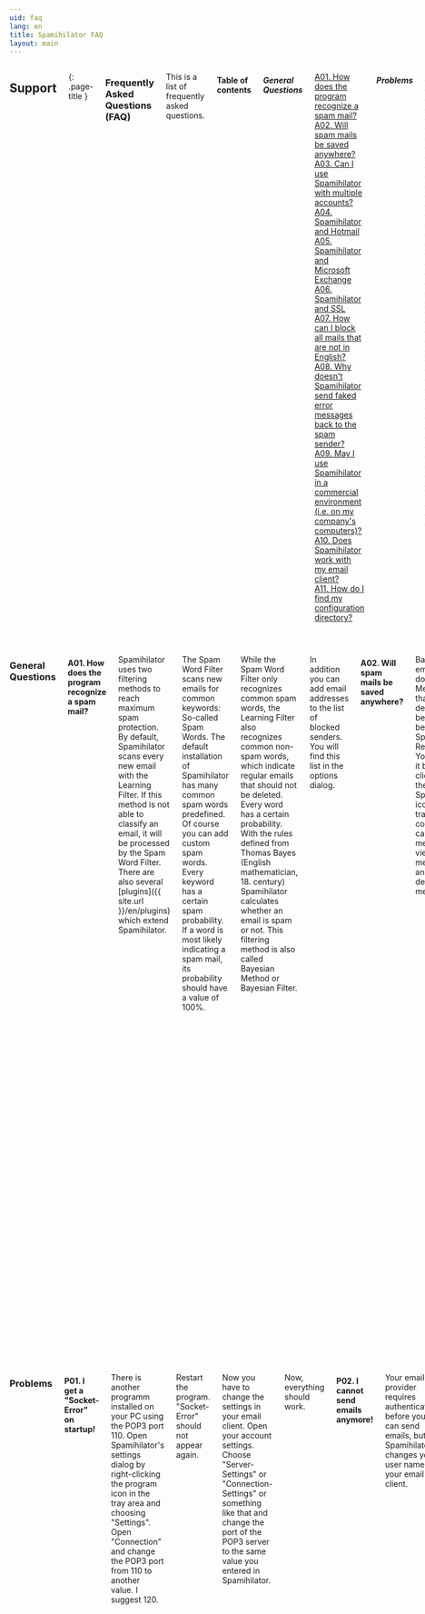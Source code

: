 ```yaml
---
uid: faq
lang: en
title: Spamihilator FAQ
layout: main
---
```


<div class="row">
<div class="twelve columns" markdown="1">

## Support
{: .page-title }

### Frequently Asked Questions (FAQ)

This is a list of frequently asked questions.

#### Table of contents

##### General Questions

[A01. How does the program recognize a spam mail?](#a01)  
[A02. Will spam mails be saved anywhere?](#a02)  
[A03. Can I use Spamihilator with multiple accounts?](#a03)  
[A04. Spamihilator and Hotmail](#a04)  
[A05. Spamihilator and Microsoft Exchange](#a05)  
[A06. Spamihilator and SSL](#a06)  
[A07. How can I block all mails that are not in English?](#a07)  
[A08. Why doesn't Spamihilator send faked error messages back to the spam sender?](#a08)  
[A09. May I use Spamihilator in a commercial environment (i.e. on my company's computers)?](#a09)  
[A10. Does Spamihilator work with my email client?](#a10)  
[A11. How do I find my configuration directory?](#a11)  

##### Problems

[P01. I get a "Socket-Error" on startup!](#p01)  
[P02. I cannot send emails anymore!](#p02)  
[P03. I cannot receive emails anymore!](#p03)  
[P04. Spamihilator doesn’t recognize any spam mail](#p04)  
[P05. I accidentally added an email address to the list of blocked senders. How can I remove it from there?](#p05)  
[P06. I accidentally emptied the Recycle Bin. How can I get a certain message back?](#p06)  
[P07. I accidentally deleted a mail from the Training Area. How can I get it back?](#p07)  

</div>
</div>

<div class="row">
<div class="twelve columns">
<hr>
</div>
</div>

<div class="row">
<div class="twelve columns" markdown="1">

### General Questions

#### <a id="a01"></a>A01. How does the program recognize a spam mail?

Spamihilator uses two filtering methods to reach maximum spam protection. By default,
Spamihilator scans every new email with the Learning Filter. If this method is not
able to classify an email, it will be processed by the Spam Word Filter.
There are also several [plugins]({{ site.url }}/en/plugins) which extend Spamihilator.

The Spam Word Filter scans new emails for common keywords: So-called Spam Words.
The default installation of Spamihilator has many common spam words predefined. Of
course you can add custom spam words. Every keyword has a certain spam probability.
If a word is most likely indicating a spam mail, its probability should have a value of 100%.

While the Spam Word Filter only recognizes common spam words, the Learning Filter
also recognizes common non-spam words, which indicate regular emails that should
not be deleted. Every word has a certain probability. With the rules defined from
Thomas Bayes (English mathematician, 18. century) Spamihilator calculates whether an
email is spam or not. This filtering method is also called Bayesian Method or Bayesian Filter.

In addition you can add email addresses to the list of blocked senders. You will
find this list in the options dialog.

#### <a id="a02"></a>A02. Will spam mails be saved anywhere?

Basically all emails will be downloaded. Messages, that are declared to
be spam, will be saved in Spamihilator's Recycle Bin. You can open it by
right-clicking on the Spamihilator icon in your tray. Of course you
can undelete messages, view messages and finally delete messages.

Spamihilator takes care of the recycle bin's content size. Old messages will be
deleted automatically.

#### <a id="a03"></a>A03. Can I use Spamihilator with multiple accounts?

Yes. The Setup Wizard automatically configures all accounts. Click on
"Start/Programs/Spamihilator/Setup-Wizard" to set up each account.

If the Setup Wizard doesn't find one of your accounts you will have to
configure it manually. Please read the help files:  
<http://wiki.spamihilator.com/doku.php?id=en:configclient>

#### <a id="a04"></a>A04. Spamihilator and Hotmail

Spamihilator only supports POP3 and IMAP at this moment. Unfortunately,
Hotmail doesn't work with these protocols.

#### <a id="a05"></a>A05. Spamihilator and Microsoft Exchange

Spamihilator only supports POP3 and IMAP at this moment. You have to configure your
Microsoft Exchange-Server to use one of these protocols.

#### <a id="a06"></a>A06. Spamihilator and SSL

Spamihilator support secure connections over TLS/SSL. Enable the option "Automatically use SSL/TLS
if available" in Spamihilator's settings window ("Connections/SSL/TLS"). The program will
automatically try to establish a secure connection. If this does not work, Spamihilator will
use an unencrypted connection.

Older versions of Spamihilator (before 0.9.8) do not support SSL. Please disable
this feature in your mail client or [download]({{ site.url }}/en/download) the
latest program version.

#### <a id="a07"></a>A07. How can I block all mails which are not in English?

Use the Training Area frequently and mark all messages which are not English
as Spam and the other ones as Non-spam. Eventually the program will learn
to differentiate between English and other languages and so it will be able
to block all foreign mails.

#### <a id="a08"></a>A08. Why doesn’t Spamihilator send faked error messages back to the spam sender?

It seems to be a nice idea to send faked error messages back to the spam sender,
so that he might think the respective mail account does not exist or that his
own account will get jammed. Unfortunately this is considered counterproductive,
for the following reasons:

1. Most spam senders use their mail accounts only once, just to send a few spam mails.
   After that they delete these accounts. Sending faked error messages would produce
   further error messages which will be sent back to you.
2. Usually spam senders fake their email addresses or even use the ones of other
   Internet users. Hence, faked error messages could get into the mailboxes of innocent people!
3. You cannot thoroughly fake an error message. Spam senders could find out that the
   message is faked and, thus, that there is a real person behind your mail address.

#### <a id="a09"></a>A09. May I use Spamihilator in a commercial environment (i.e. on my company's computers)?

Spamihilator is Freeware and, thus, you can use it on your private computer or on
any computer at your company for free. You don’t have to pay anything. You can find
more information in the [Spamihilator License](#).

#### <a id="a10"></a>A10. Does Spamihilator work with my email client?

Basically, Spamihilator works with all email clients supporting POP3 or IMAP.
The Setup Wizard is able to configure the following programs automatically:
Outlook 2000/XP/2003/Express, Eudora, Mozilla Thunderbird, IncrediMail, Pegasus Mail, Phoenix Mail and Opera.

Grundsätzlich funktioniert Spamihilator mit jedem E-Mail-Programm, das POP3 oder IMAP verwendet.
Der Setup-Assistent von Spamihilator kann folgende Programme automatisch konfigurieren:
Outlook 2000/XP/2003/Express, Eudora, Mozilla Thunderbird, IncrediMail, Pegasus Mail, Phoenix Mail und Opera.

Other mail clients have to be configured manually. Please have a look at the
[online help]({{ site.url }}/de/help).

#### <a id="a11"></a>A11. How do I find my configuration directory?

The latest Spamihilator versions are multi-user compatible, that means settings (incl. Recycle Bin, Training Area etc.) will be saved in the users application data directory and not in the program folder. This ensures, changed settings can always be saved correctly, even though the user has no write-access to the program folder, just like under Windows Vista. But also Windows 2000 and XP protect the program folder if the user has a non-privileged account.

Important files in the configuration directory are for example: `spamihilator.ini`, `client.log`, `server.log`, `recyclebin.xml` and `training.xml`.

You can find this directory at one of the following places:

1.  If Spamihilator has been installed with the option "Separate settings per user account" (recommended, default method):
    Windows 2000/XP:  
    _C:\Documents and Settings\\**Username**\Application Data\Spamihilator_  
    Windows Vista:  
    _C:\Users\\**Username**\AppData\Roaming\Spamihilator_  
2.  If Spamihilator has been installed with the option "Shared settings for all users" (old method):  
    _C:\Program Files\Spamihilator_

</div>
</div>

<div class="row">
<div class="twelve columns">
<hr>
</div>
</div>

<div class="row">
<div class="twelve columns" markdown="1">

### Problems

#### <a id="p01"></a>P01. I get a "Socket-Error" on startup!

There is another programm installed on your PC using the POP3 port 110. Open
Spamihilator's settings dialog by right-clicking the program icon in the tray area
and choosing "Settings". Open "Connection" and change the POP3 port from 110 to
another value. I suggest 120.

Restart the program. "Socket-Error" should not appear again.

Now you have to change the settings in your email client. Open your account
settings. Choose "Server-Settings" or "Connection-Settings" or something like that
and change the port of the POP3 server to the same value you entered in Spamihilator.

Now, everything should work.

#### <a id="p02"></a>P02. I cannot send emails anymore!

Your email provider requires authentication before you can send emails, but
Spamihilator changes your user name in your email client.

In Outlook you can enable the authentication as follows:
Launch Outlook and open your account settings. Choose your email account from
the list and click on "Properties". Open the "Server" pane and enable the
option "Server-Authentication" (below). Click on the "Settings" button. Enter
your right user name and your right password. Close the dialog by clicking on OK.

In Eudora you cannot specify an extra username for outgoing connections. You have to
follow the advices of Qualcomm:  
<http://www.eudora.com/techsupport/kb/2107hq.html>

#### <a id="p03"></a>P03. I cannot receive emails anymore!

Please make sure, that the "Secure Password Authentication" is disabled in
the account settings of your email client, since Spamihilator doesn't support the
AUTH command yet.

Maybe you have a Firewall installed. Please make sure that it doesn't prevent
Spamihilator to fully access the Internet. The program should be able to act as a
local mail server, too.

On some systems the email client is not able to resolve the address of the local POP3
server "localhost". In this case, open the email client's account settings and change
the POP3 server from "localhost" to "127.0.0.1" (without quotation marks).

#### <a id="p04"></a>P04. Spamihilator doesn’t recognize any spam mail

Please make sure that your email client is configured properly. If you're downloading
messages and the yellow status window does not show up, you have to configure your email
client manually.

You can either use the Setup Wizard (Start/Programs/Spamihilator/Setup-Wizard) or
configure your client by hand. Therefore read the [help files](http://www.spamihilator.com/en/help/configclient).

Furthermore make sure, that the spam filters are not disabled. Open Spamihilator's
settings dialog and click on "Filter-Properties". Enable all filters (such as
the Learning Filter and the Spam Word Filter).

#### <a id="p05"></a>P05. I accidentally added an email address to the list of blocked senders. How can I remove it from there?

Right click Spamihilator's main icon in the tray area in the right bottom
corner of your screen. Choose "Settings" from the menu to open Spamihilator's
settings window. Click "Blocked Senders" in the list view on the left and then
select the address you want to remove in the list view on the right. Delete
it via the "Delete" button.

#### <a id="p06"></a>P06. I accidentally emptied the Recycle Bin. How can I get a certain message back?

The Recycle Bin is the last resort for mails deleted by Spamihilator. It
works just like the Windows Recycle Bin or your real bin beneath your desk:
If you empty it all items will be lost forever. You cannot restore a
message from an empty Recycle Bin.

There is a real chance a copy of the mail you're looking for is still in the
Training Area. If you find it there you can save it to your hard drive by
clicking "File/Save as...".

#### <a id="p07"></a>P07. I accidentally deleted a mail from the Training Area. How can I get it back?

Please note that the Training Area just saves a copy of every incoming mail.
The real message is either in Spamihilator's Recycle Bin (if it has been declared
as Spam before) or in your mail client's inbox.

</div>
</div>
